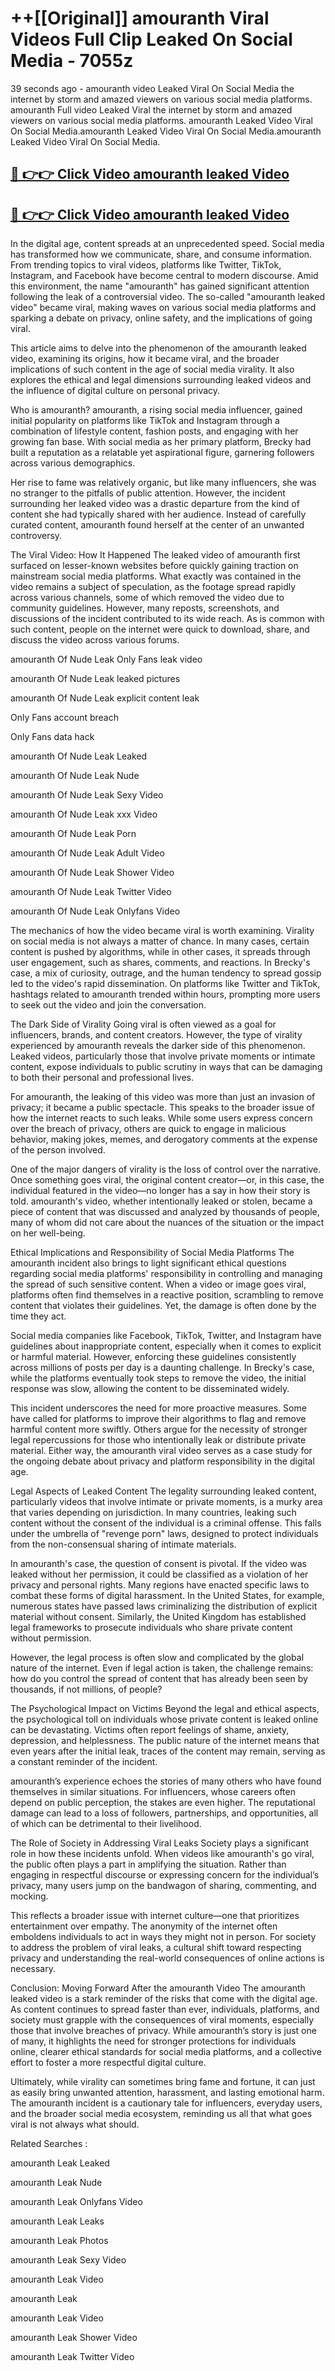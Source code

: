 # ++[[Original]] amouranth Viral Videos Full Clip Leaked On Social Media - 7055z<br>

39 seconds ago - amouranth video Leaked Viral On Social Media the internet by storm and amazed viewers on various social media platforms.
amouranth Full video Leaked Viral the internet by storm and amazed viewers on various social media platforms. amouranth Leaked Video Viral On Social Media.amouranth Leaked Video Viral On Social Media.amouranth Leaked Video Viral On Social Media.<br>


## [🔴 👉👉 Click Video amouranth leaked Video ](https://onlyclips.site?title=amouranth&ref=git)

## [🔴 👉👉 Click Video amouranth leaked Video ](https://onlyclips.site?title=amouranth&ref=git)

In the digital age, content spreads at an unprecedented speed. Social media has transformed how we communicate, share, and consume information. From trending topics to viral videos, platforms like Twitter, TikTok, Instagram, and Facebook have become central to modern discourse. Amid this environment, the name "amouranth" has gained significant attention following the leak of a controversial video. The so-called "amouranth leaked video" became viral, making waves on various social media platforms and sparking a debate on privacy, online safety, and the implications of going viral.

This article aims to delve into the phenomenon of the amouranth leaked video, examining its origins, how it became viral, and the broader implications of such content in the age of social media virality. It also explores the ethical and legal dimensions surrounding leaked videos and the influence of digital culture on personal privacy.

Who is amouranth?
amouranth, a rising social media influencer, gained initial popularity on platforms like TikTok and Instagram through a combination of lifestyle content, fashion posts, and engaging with her growing fan base. With social media as her primary platform, Brecky had built a reputation as a relatable yet aspirational figure, garnering followers across various demographics.

Her rise to fame was relatively organic, but like many influencers, she was no stranger to the pitfalls of public attention. However, the incident surrounding her leaked video was a drastic departure from the kind of content she had typically shared with her audience. Instead of carefully curated content, amouranth found herself at the center of an unwanted controversy.

The Viral Video: How It Happened
The leaked video of amouranth first surfaced on lesser-known websites before quickly gaining traction on mainstream social media platforms. What exactly was contained in the video remains a subject of speculation, as the footage spread rapidly across various channels, some of which removed the video due to community guidelines. However, many reposts, screenshots, and discussions of the incident contributed to its wide reach. As is common with such content, people on the internet were quick to download, share, and discuss the video across various forums.

amouranth Of Nude Leak Only Fans leak video

amouranth Of Nude Leak leaked pictures

amouranth Of Nude Leak explicit content leak

Only Fans account breach

Only Fans data hack

amouranth Of Nude Leak Leaked

amouranth Of Nude Leak Nude

amouranth Of Nude Leak Sexy Video

amouranth Of Nude Leak xxx Video

amouranth Of Nude Leak Porn

amouranth Of Nude Leak Adult Video

amouranth Of Nude Leak Shower Video

amouranth Of Nude Leak Twitter Video

amouranth Of Nude Leak Onlyfans Video

The mechanics of how the video became viral is worth examining. Virality on social media is not always a matter of chance. In many cases, certain content is pushed by algorithms, while in other cases, it spreads through user engagement, such as shares, comments, and reactions. In Brecky's case, a mix of curiosity, outrage, and the human tendency to spread gossip led to the video's rapid dissemination. On platforms like Twitter and TikTok, hashtags related to amouranth trended within hours, prompting more users to seek out the video and join the conversation.

The Dark Side of Virality
Going viral is often viewed as a goal for influencers, brands, and content creators. However, the type of virality experienced by amouranth reveals the darker side of this phenomenon. Leaked videos, particularly those that involve private moments or intimate content, expose individuals to public scrutiny in ways that can be damaging to both their personal and professional lives.

For amouranth, the leaking of this video was more than just an invasion of privacy; it became a public spectacle. This speaks to the broader issue of how the internet reacts to such leaks. While some users express concern over the breach of privacy, others are quick to engage in malicious behavior, making jokes, memes, and derogatory comments at the expense of the person involved.

One of the major dangers of virality is the loss of control over the narrative. Once something goes viral, the original content creator—or, in this case, the individual featured in the video—no longer has a say in how their story is told. amouranth's video, whether intentionally leaked or stolen, became a piece of content that was discussed and analyzed by thousands of people, many of whom did not care about the nuances of the situation or the impact on her well-being.

Ethical Implications and Responsibility of Social Media Platforms
The amouranth incident also brings to light significant ethical questions regarding social media platforms' responsibility in controlling and managing the spread of such sensitive content. When a video or image goes viral, platforms often find themselves in a reactive position, scrambling to remove content that violates their guidelines. Yet, the damage is often done by the time they act.

Social media companies like Facebook, TikTok, Twitter, and Instagram have guidelines about inappropriate content, especially when it comes to explicit or harmful material. However, enforcing these guidelines consistently across millions of posts per day is a daunting challenge. In Brecky's case, while the platforms eventually took steps to remove the video, the initial response was slow, allowing the content to be disseminated widely.

This incident underscores the need for more proactive measures. Some have called for platforms to improve their algorithms to flag and remove harmful content more swiftly. Others argue for the necessity of stronger legal repercussions for those who intentionally leak or distribute private material. Either way, the amouranth viral video serves as a case study for the ongoing debate about privacy and platform responsibility in the digital age.

Legal Aspects of Leaked Content
The legality surrounding leaked content, particularly videos that involve intimate or private moments, is a murky area that varies depending on jurisdiction. In many countries, leaking such content without the consent of the individual is a criminal offense. This falls under the umbrella of "revenge porn" laws, designed to protect individuals from the non-consensual sharing of intimate materials.

In amouranth's case, the question of consent is pivotal. If the video was leaked without her permission, it could be classified as a violation of her privacy and personal rights. Many regions have enacted specific laws to combat these forms of digital harassment. In the United States, for example, numerous states have passed laws criminalizing the distribution of explicit material without consent. Similarly, the United Kingdom has established legal frameworks to prosecute individuals who share private content without permission.

However, the legal process is often slow and complicated by the global nature of the internet. Even if legal action is taken, the challenge remains: how do you control the spread of content that has already been seen by thousands, if not millions, of people?

The Psychological Impact on Victims
Beyond the legal and ethical aspects, the psychological toll on individuals whose private content is leaked online can be devastating. Victims often report feelings of shame, anxiety, depression, and helplessness. The public nature of the internet means that even years after the initial leak, traces of the content may remain, serving as a constant reminder of the incident.

amouranth’s experience echoes the stories of many others who have found themselves in similar situations. For influencers, whose careers often depend on public perception, the stakes are even higher. The reputational damage can lead to a loss of followers, partnerships, and opportunities, all of which can be detrimental to their livelihood.

The Role of Society in Addressing Viral Leaks
Society plays a significant role in how these incidents unfold. When videos like amouranth's go viral, the public often plays a part in amplifying the situation. Rather than engaging in respectful discourse or expressing concern for the individual’s privacy, many users jump on the bandwagon of sharing, commenting, and mocking.

This reflects a broader issue with internet culture—one that prioritizes entertainment over empathy. The anonymity of the internet often emboldens individuals to act in ways they might not in person. For society to address the problem of viral leaks, a cultural shift toward respecting privacy and understanding the real-world consequences of online actions is necessary.

Conclusion: Moving Forward After the amouranth Video
The amouranth leaked video is a stark reminder of the risks that come with the digital age. As content continues to spread faster than ever, individuals, platforms, and society must grapple with the consequences of viral moments, especially those that involve breaches of privacy. While amouranth’s story is just one of many, it highlights the need for stronger protections for individuals online, clearer ethical standards for social media platforms, and a collective effort to foster a more respectful digital culture.

Ultimately, while virality can sometimes bring fame and fortune, it can just as easily bring unwanted attention, harassment, and lasting emotional harm. The amouranth incident is a cautionary tale for influencers, everyday users, and the broader social media ecosystem, reminding us all that what goes viral is not always what should.

Related Searches :

amouranth Leak Leaked

amouranth Leak Nude

amouranth Leak Onlyfans Video

amouranth Leak Leaks

amouranth Leak Photos

amouranth Leak Sexy Video

amouranth Leak Video

amouranth Leak

amouranth Leak Video

amouranth Leak Shower Video

amouranth Leak Twitter Video

